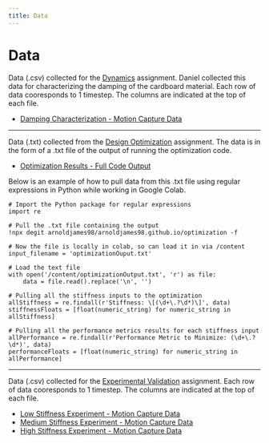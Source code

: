 ```yaml
---
title: Data
---
```



# Data


Data (.csv) collected for the [Dynamics](https://nbviewer.jupyter.org/url/arnoldjames98.github.io/systemDynamicsAll.ipynb) assignment. Daniel collected this data for characterizing the damping of the cardboard material. Each row of data cooresponds to 1 timestep. The columns are indicated at the top of each file.
*  [Damping Characterization - Motion Capture Data](https://raw.githubusercontent.com/arnoldjames98/arnoldjames98.github.io/main/other/damping.csv)

---
   
Data (.txt) collected from the [Design Optimization](https://nbviewer.jupyter.org/url/arnoldjames98.github.io/designOptimization.ipynb) assignment. The data is in the form of a .txt file of the output of running the optimization code.
*  [Optimization Results - Full Code Output](https://raw.githubusercontent.com/arnoldjames98/arnoldjames98.github.io/main/optimization/optimizationOutput.txt)

Below is an example of how to pull data from this .txt file using regular expressions in Python while working in Google Colab.
```
# Import the Python package for regular expressions
import re

# Pull the .txt file containing the output
!npx degit arnoldjames98/arnoldjames98.github.io/optimization -f

# Now the file is locally in colab, so can load it in via /content
input_filename = 'optimizationOuput.txt'

# Load the text file
with open('/content/optimizationOutput.txt', 'r') as file:
    data = file.read().replace('\n', '')
    
# Pulling all the stiffness inputs to the optimization
allStiffness = re.findall(r'Stiffness: \[(\d+\.?\d*)\]', data)
stiffnessFloats = [float(numeric_string) for numeric_string in allStiffness]

# Pulling all the performance metrics results for each stiffness input
allPerformance = re.findall(r'Performance Metric to Minimize: (\d+\.?\d*)', data)
performanceFloats = [float(numeric_string) for numeric_string in allPerformance]
```
---

Data (.csv) collected for the [Experimental Validation](https://nbviewer.jupyter.org/url/arnoldjames98.github.io/dataCollection.ipynb) assignment. Each row of data cooresponds to 1 timestep. The columns are indicated at the top of each file.
*  [Low Stiffness Experiment - Motion Capture Data](https://raw.githubusercontent.com/arnoldjames98/arnoldjames98.github.io/main/lowStiff/data_low.csv) 
*  [Medium Stiffness Experiment - Motion Capture Data](https://raw.githubusercontent.com/arnoldjames98/arnoldjames98.github.io/main/mediumStiff/data_medium.csv) 
*  [High Stiffness Experiment - Motion Capture Data](https://raw.githubusercontent.com/arnoldjames98/arnoldjames98.github.io/main/highStiff/data_high.csv) 
